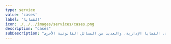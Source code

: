 ```yaml
---
type: service
value: 'cases'
label: 'القضايا'
icon: ./../../images/services/cases.png
description: "cases"
subDescription: "وتشمل تخصصاتنا كل من: الأحوال الشخصية، الخلافات العمالية، القضاء التجاري، الجرائم المعلوماتية، القضايا العقارية، قسمة التركات، الزكاة والضريبة، القضايا الجنائية، الأخطاء الطبية، القضايا التمويلية، القضايا التأمينية، القضايا الإدارية، والعديد من المسائل القانونية الأخرى."
---
```

